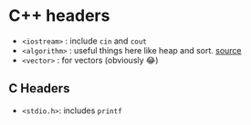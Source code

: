 # C++ headers
- `<iostream>` : include `cin` and `cout`
- `<algorithm>` : useful things here like heap and sort. [source](https://cplusplus.com/reference/algorithm/)
- `<vector>` : for vectors (obviously 😂)

## C Headers
- `<stdio.h>`: includes `printf`
